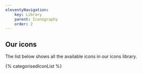 ```yaml
---
eleventyNavigation:
    key: Library
    parent: Iconography
    order: 2
---
```


## Our icons

The list below shows all the available icons in our icons library.


{% categorisedIconList %}
